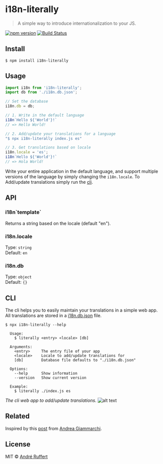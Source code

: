 # i18n-literally

> A simple way to introduce internationalization to your JS.

[![npm version](https://img.shields.io/npm/v/i18n-literally.svg)](https://www.npmjs.com/package/i18n-literally)
[![Build Status](https://travis-ci.org/andreruffert/i18n-literally.svg?branch=master)](https://travis-ci.org/andreruffert/i18n-literally)


## Install

```
$ npm install i18n-literally
```


## Usage

```js
import i18n from 'i18n-literally';
import db from './i18n.db.json';

// Set the database
i18n.db = db;

// 1. Write in the default language
i18n`Hello ${'World'}!`
// => Hello World!

// 2. Add/update your translations for a language
"$ npx i18n-literally index.js es"

// 3. Get translations based on locale
i18n.locale = 'es';
i18n`Hello ${'World'}!`
// => Hola World!
```

Write your entire application in the default language, and support multiple versions of the language by simply changing the `i18n.locale`. To Add/update translations simply run the [cli](#cli).


## API

### i18n\`template\`

Returns a string based on the locale (default "en").

### i18n.locale

Type: `string`   
Default: `en`   

### i18n.db

Type: `object`   
Default: `{}`  


## CLI

The cli helps you to easily maintain your translations in a simple web app.   
All translations are stored in a [i18n.db.json](i18n.db.json) file.

```console
$ npx i18n-literally --help

  Usage:
    $ literally <entry> <locale> [db]

  Arguments:
    <entry>     The entry file of your app
    <locale>    Locale to add/update translations for
    [db]        Database file defaults to "./i18n.db.json"

  Options:
    --help      Show information
    --version   Show current version

  Example:
    $ literally ./index.js es
```

_The cli web app to add/update translations_.
![alt text](https://user-images.githubusercontent.com/464300/52097192-240d8c80-25ca-11e9-9a97-8a7d3b4626e0.png)


## Related

Inspired by this [post](https://codeburst.io/easy-i18n-in-10-lines-of-javascript-poc-eb9e5444d71e) from [Andrea Giammarchi](https://github.com/WebReflection).


## License

MIT © [André Ruffert](https://andreruffert.com)
